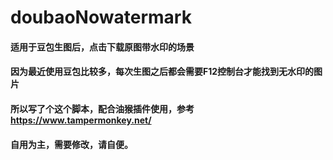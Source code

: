 # doubaoNowatermark
#### 适用于豆包生图后，点击下载原图带水印的场景
#### 因为最近使用豆包比较多，每次生图之后都会需要F12控制台才能找到无水印的图片
####  所以写了个这个脚本，配合油猴插件使用，参考 https://www.tampermonkey.net/
####  自用为主，需要修改，请自便。
